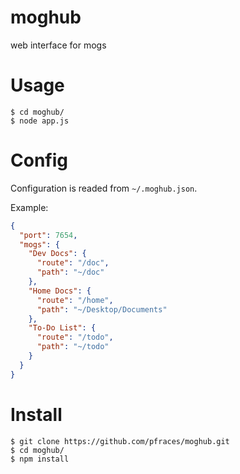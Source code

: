 # moghub

web interface for mogs

# Usage

    $ cd moghub/
    $ node app.js

# Config

Configuration is readed from `~/.moghub.json`.

Example:

```json
{
  "port": 7654,
  "mogs": {
    "Dev Docs": {
      "route": "/doc",
      "path": "~/doc"
    },
    "Home Docs": {
      "route": "/home",
      "path": "~/Desktop/Documents"
    },
    "To-Do List": {
      "route": "/todo",
      "path": "~/todo"
    }
  }
}
```

# Install

    $ git clone https://github.com/pfraces/moghub.git
    $ cd moghub/
    $ npm install
